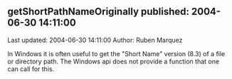 ## getShortPathNameOriginally published: 2004-06-30 14:11:00 
Last updated: 2004-06-30 14:11:00 
Author: Ruben Marquez 
 
In Windows it is often useful to get the "Short Name" version (8.3) of a file or directory path.  The Windows api does not provide a function that one can call for this.